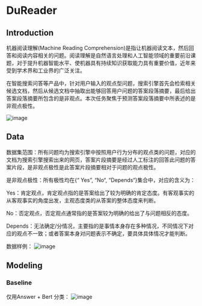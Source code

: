 # DuReader

## Introduction
机器阅读理解(Machine Reading Comprehension)是指让机器阅读文本，然后回答和阅读内容相关的问题。阅读理解是自然语言处理和人工智能领域的重要前沿课题，对于提升机器智能水平、使机器具有持续知识获取能力具有重要价值，近年来受到学术界和工业界的广泛关注。

在智能搜索问答等产品中，针对用户输入的观点型问题，搜索引擎首先会检索相关候选文档，然后从候选文档中抽取出能够回答用户问题的答案段落摘要，最后给出答案段落摘要所包含的是非观点。本次任务聚焦于预测答案段落摘要中所表述的是非观点极性。

![image](https://user-images.githubusercontent.com/28379709/78227660-2cc85e00-7500-11ea-8b5e-2965af5f159b.png)

## Data

数据集范围：所有问题均为搜索引擎中按照用户行为分布的观点类的问题，对应的文档为搜索引擎搜索出来的网页，答案片段摘要是经过人工标注的回答此问题的答案片段，是非观点极性是此答案片段摘要相对于问题的观点极性。

是非观点极性：所有极性均在{“ Yes”, “No“, “Depends“}集合中，对应的含义为：

Yes：肯定观点，肯定观点指的是答案给出了较为明确的肯定态度。有客观事实的从客观事实的角度出发，主观态度类的从答案的整体态度来判断。

No：否定观点，否定观点通常指的是答案较为明确的给出了与问题相反的态度。

Depends：无法确定/分情况，主要指的是事情本身存在多种情况，不同情况下对应的观点不一致；或者答案本身对问题表示不确定，要具体具体情况才能判断。

数据样例：
![image](https://user-images.githubusercontent.com/28379709/78228349-2ab2cf00-7501-11ea-85ba-72f930e86ee8.png)

## Modeling

### Baseline 
仅用Answer + Bert 分类： ![image](https://user-images.githubusercontent.com/28379709/78228703-a14fcc80-7501-11ea-8eb0-1dbe34a72b8f.png) 
